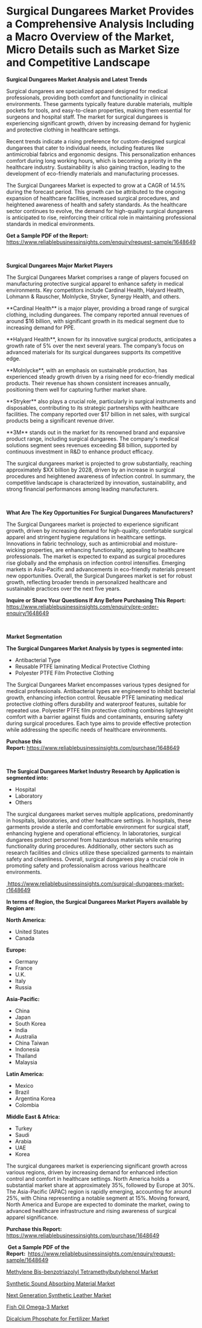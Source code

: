 <p><h1>Surgical Dungarees Market Provides a Comprehensive Analysis Including a Macro Overview of the Market, Micro Details such as Market Size and Competitive Landscape</h1></p><p><strong>Surgical Dungarees Market Analysis and Latest Trends</strong></p>
<p><p>Surgical dungarees are specialized apparel designed for medical professionals, providing both comfort and functionality in clinical environments. These garments typically feature durable materials, multiple pockets for tools, and easy-to-clean properties, making them essential for surgeons and hospital staff. The market for surgical dungarees is experiencing significant growth, driven by increasing demand for hygienic and protective clothing in healthcare settings.</p><p>Recent trends indicate a rising preference for custom-designed surgical dungarees that cater to individual needs, including features like antimicrobial fabrics and ergonomic designs. This personalization enhances comfort during long working hours, which is becoming a priority in the healthcare industry. Sustainability is also gaining traction, leading to the development of eco-friendly materials and manufacturing processes. </p><p>The Surgical Dungarees Market is expected to grow at a CAGR of 14.5% during the forecast period. This growth can be attributed to the ongoing expansion of healthcare facilities, increased surgical procedures, and heightened awareness of health and safety standards. As the healthcare sector continues to evolve, the demand for high-quality surgical dungarees is anticipated to rise, reinforcing their critical role in maintaining professional standards in medical environments.</p></p>
<p><strong>Get a Sample PDF of the Report:&nbsp;</strong> <a href="https://www.reliablebusinessinsights.com/enquiry/request-sample/1648649?utm_campaign=1426&utm_medium=2&utm_source=Github&utm_content=ia&utm_term=15102024&utm_id=surgical-dungarees">https://www.reliablebusinessinsights.com/enquiry/request-sample/1648649</a></p>
<p>&nbsp;</p>
<p><strong>Surgical Dungarees Major Market Players</strong></p>
<p><p>The Surgical Dungarees Market comprises a range of players focused on manufacturing protective surgical apparel to enhance safety in medical environments. Key competitors include Cardinal Health, Halyard Health, Lohmann & Rauscher, Molnlycke, Stryker, Synergy Health, and others.</p><p>**Cardinal Health** is a major player, providing a broad range of surgical clothing, including dungarees. The company reported annual revenues of around $16 billion, with significant growth in its medical segment due to increasing demand for PPE.</p><p>**Halyard Health**, known for its innovative surgical products, anticipates a growth rate of 5% over the next several years. The company’s focus on advanced materials for its surgical dungarees supports its competitive edge.</p><p>**Molnlycke**, with an emphasis on sustainable production, has experienced steady growth driven by a rising need for eco-friendly medical products. Their revenue has shown consistent increases annually, positioning them well for capturing further market share.</p><p>**Stryker** also plays a crucial role, particularly in surgical instruments and disposables, contributing to its strategic partnerships with healthcare facilities. The company reported over $17 billion in net sales, with surgical products being a significant revenue driver.</p><p>**3M** stands out in the market for its renowned brand and expansive product range, including surgical dungarees. The company's medical solutions segment sees revenues exceeding $8 billion, supported by continuous investment in R&D to enhance product efficacy.</p><p>The surgical dungarees market is projected to grow substantially, reaching approximately $XX billion by 2028, driven by an increase in surgical procedures and heightened awareness of infection control. In summary, the competitive landscape is characterized by innovation, sustainability, and strong financial performances among leading manufacturers.</p></p>
<p>&nbsp;</p>
<p><strong>What Are The Key Opportunities For Surgical Dungarees Manufacturers?</strong></p>
<p><p>The Surgical Dungarees market is projected to experience significant growth, driven by increasing demand for high-quality, comfortable surgical apparel and stringent hygiene regulations in healthcare settings. Innovations in fabric technology, such as antimicrobial and moisture-wicking properties, are enhancing functionality, appealing to healthcare professionals. The market is expected to expand as surgical procedures rise globally and the emphasis on infection control intensifies. Emerging markets in Asia-Pacific and advancements in eco-friendly materials present new opportunities. Overall, the Surgical Dungarees market is set for robust growth, reflecting broader trends in personalized healthcare and sustainable practices over the next five years.</p></p>
<p><strong>Inquire or Share Your Questions If Any Before Purchasing This Report:</strong> <a href="https://www.reliablebusinessinsights.com/enquiry/pre-order-enquiry/1648649?utm_campaign=1426&utm_medium=2&utm_source=Github&utm_content=ia&utm_term=15102024&utm_id=surgical-dungarees">https://www.reliablebusinessinsights.com/enquiry/pre-order-enquiry/1648649</a></p>
<p>&nbsp;</p>
<p><strong>Market Segmentation</strong></p>
<p><strong>The Surgical Dungarees Market Analysis by types is segmented into:</strong></p>
<p><ul><li>Antibacterial Type</li><li>Reusable PTFE laminating Medical Protective Clothing</li><li>Polyester PTFE Film Protective Clothing</li></ul></p>
<p><p>The Surgical Dungarees Market encompasses various types designed for medical professionals. Antibacterial types are engineered to inhibit bacterial growth, enhancing infection control. Reusable PTFE laminating medical protective clothing offers durability and waterproof features, suitable for repeated use. Polyester PTFE film protective clothing combines lightweight comfort with a barrier against fluids and contaminants, ensuring safety during surgical procedures. Each type aims to provide effective protection while addressing the specific needs of healthcare environments.</p></p>
<p><strong>Purchase this Report:&nbsp;</strong><a href="https://www.reliablebusinessinsights.com/purchase/1648649?utm_campaign=1426&utm_medium=2&utm_source=Github&utm_content=ia&utm_term=15102024&utm_id=surgical-dungarees">https://www.reliablebusinessinsights.com/purchase/1648649</a></p>
<p>&nbsp;</p>
<p><strong>The Surgical Dungarees Market Industry Research by Application is segmented into:</strong></p>
<p><ul><li>Hospital</li><li>Laboratory</li><li>Others</li></ul></p>
<p><p>The surgical dungarees market serves multiple applications, predominantly in hospitals, laboratories, and other healthcare settings. In hospitals, these garments provide a sterile and comfortable environment for surgical staff, enhancing hygiene and operational efficiency. In laboratories, surgical dungarees protect personnel from hazardous materials while ensuring functionality during procedures. Additionally, other sectors such as research facilities and clinics utilize these specialized garments to maintain safety and cleanliness. Overall, surgical dungarees play a crucial role in promoting safety and professionalism across various healthcare environments.</p></p>
<p><a href="https://www.reliablebusinessinsights.com/surgical-dungarees-market-r1648649?utm_campaign=1426&utm_medium=2&utm_source=Github&utm_content=ia&utm_term=15102024&utm_id=surgical-dungarees">&nbsp;https://www.reliablebusinessinsights.com/surgical-dungarees-market-r1648649</a></p>
<p><strong>In terms of Region, the Surgical Dungarees Market Players available by Region are:</strong></p>
<p>
    <p> <strong> North America: </strong>
        <ul>
            <li>United States</li>
            <li>Canada</li>
        </ul>
        </p> 
    <p> <strong> Europe: </strong>
        <ul>
            <li>Germany</li>
            <li>France</li>
            <li>U.K.</li>
            <li>Italy</li>
            <li>Russia</li>
        </ul>
        </p> 
    <p> <strong> Asia-Pacific: </strong>
        <ul>
            <li>China</li>
            <li>Japan</li>
            <li>South Korea</li>
            <li>India</li>
            <li>Australia</li>
            <li>China Taiwan</li>
            <li>Indonesia</li>
            <li>Thailand</li>
            <li>Malaysia</li>
        </ul>
        </p> 
    <p> <strong> Latin America: </strong>
        <ul>
            <li>Mexico</li>
            <li>Brazil</li>
            <li>Argentina Korea</li>
            <li>Colombia</li>
        </ul>
        </p> 
    <p> <strong> Middle East & Africa: </strong>
        <ul>
            <li>Turkey</li>
            <li>Saudi</li>
            <li>Arabia</li>
            <li>UAE</li>
            <li>Korea</li>
        </ul>
    </p>
    </p>
<p><p>The surgical dungarees market is experiencing significant growth across various regions, driven by increasing demand for enhanced infection control and comfort in healthcare settings. North America holds a substantial market share at approximately 35%, followed by Europe at 30%. The Asia-Pacific (APAC) region is rapidly emerging, accounting for around 25%, with China representing a notable segment at 15%. Moving forward, North America and Europe are expected to dominate the market, owing to advanced healthcare infrastructure and rising awareness of surgical apparel significance.</p></p>
<p><strong>Purchase this Report: </strong><a href="https://www.reliablebusinessinsights.com/purchase/1648649?utm_campaign=1426&utm_medium=2&utm_source=Github&utm_content=ia&utm_term=15102024&utm_id=surgical-dungarees">https://www.reliablebusinessinsights.com/purchase/1648649</a></p>
<p>&nbsp;<strong>Get a Sample PDF of the Report:&nbsp;&nbsp;</strong><a href="https://www.reliablebusinessinsights.com/enquiry/request-sample/1648649?utm_campaign=1426&utm_medium=2&utm_source=Github&utm_content=ia&utm_term=15102024&utm_id=surgical-dungarees">https://www.reliablebusinessinsights.com/enquiry/request-sample/1648649</a></p>
<p><strong></strong></p>
<p><p><a href="https://www.linkedin.com/pulse/methylene-bis-benzotriazolyl-tetramethylbutylphenol-market-bc1tc?trk=public_post_embed_feed-article-content&utm_campaign=1426&utm_medium=2&utm_source=Github&utm_content=ia&utm_term=15102024&utm_id=surgical-dungarees">Methylene Bis-benzotriazolyl Tetramethylbutylphenol Market</a></p><p><a href="https://www.linkedin.com/pulse/evolution-synthetic-sound-absorbing-material-market-b0iec?trk=public_post_embed_feed-article-content&utm_campaign=1426&utm_medium=2&utm_source=Github&utm_content=ia&utm_term=15102024&utm_id=surgical-dungarees">Synthetic Sound Absorbing Material Market</a></p><p><a href="https://www.linkedin.com/pulse/next-generation-synthetic-leather-market-investigation-8frkc?trk=public_post_embed_feed-article-content&utm_campaign=1426&utm_medium=2&utm_source=Github&utm_content=ia&utm_term=15102024&utm_id=surgical-dungarees">Next Generation Synthetic Leather Market</a></p><p><a href="https://www.linkedin.com/pulse/disruption-innovation-fish-oil-omega-3-industry-market-6y5xc?trk=public_post_embed_feed-article-content&utm_campaign=1426&utm_medium=2&utm_source=Github&utm_content=ia&utm_term=15102024&utm_id=surgical-dungarees">Fish Oil Omega-3 Market</a></p><p><a href="https://www.linkedin.com/pulse/global-dicalcium-phosphate-fertilizer-market-sector2024-jozse?utm_campaign=1426&utm_medium=2&utm_source=Github&utm_content=ia&utm_term=15102024&utm_id=surgical-dungarees">Dicalcium Phosphate for Fertilizer Market</a></p></p>